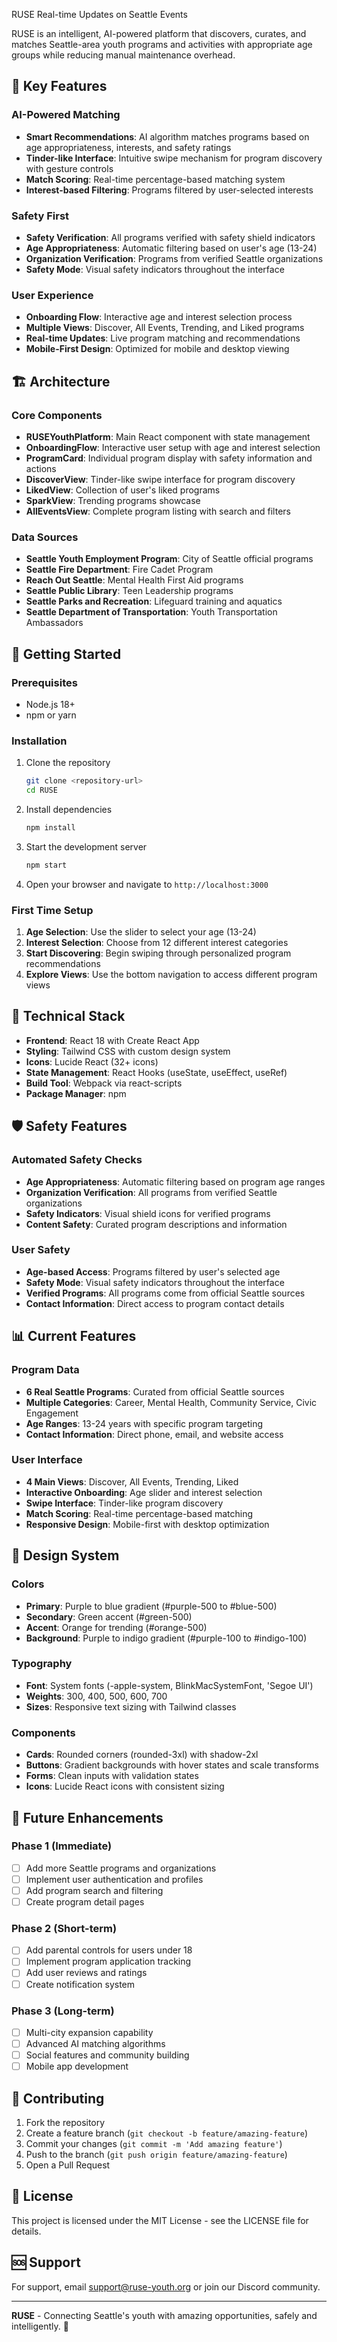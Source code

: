 RUSE Real-time Updates on Seattle Events

RUSE is an intelligent, AI-powered platform that discovers, curates, and matches Seattle-area youth programs and activities with appropriate age groups while reducing manual maintenance overhead.

## 🎯 Key Features

### AI-Powered Matching
- **Smart Recommendations**: AI algorithm matches programs based on age appropriateness, interests, and safety ratings
- **Tinder-like Interface**: Intuitive swipe mechanism for program discovery with gesture controls
- **Match Scoring**: Real-time percentage-based matching system
- **Interest-based Filtering**: Programs filtered by user-selected interests

### Safety First
- **Safety Verification**: All programs verified with safety shield indicators
- **Age Appropriateness**: Automatic filtering based on user's age (13-24)
- **Organization Verification**: Programs from verified Seattle organizations
- **Safety Mode**: Visual safety indicators throughout the interface

### User Experience
- **Onboarding Flow**: Interactive age and interest selection process
- **Multiple Views**: Discover, All Events, Trending, and Liked programs
- **Real-time Updates**: Live program matching and recommendations
- **Mobile-First Design**: Optimized for mobile and desktop viewing
## 🏗️ Architecture

### Core Components
- **RUSEYouthPlatform**: Main React component with state management
- **OnboardingFlow**: Interactive user setup with age and interest selection
- **ProgramCard**: Individual program display with safety information and actions
- **DiscoverView**: Tinder-like swipe interface for program discovery
- **LikedView**: Collection of user's liked programs
- **SparkView**: Trending programs showcase
- **AllEventsView**: Complete program listing with search and filters

### Data Sources
- **Seattle Youth Employment Program**: City of Seattle official programs
- **Seattle Fire Department**: Fire Cadet Program
- **Reach Out Seattle**: Mental Health First Aid programs
- **Seattle Public Library**: Teen Leadership programs
- **Seattle Parks and Recreation**: Lifeguard training and aquatics
- **Seattle Department of Transportation**: Youth Transportation Ambassadors
## 🚀 Getting Started

### Prerequisites
- Node.js 18+
- npm or yarn

### Installation
1. Clone the repository
   ```bash
   git clone <repository-url>
   cd RUSE
   ```

2. Install dependencies
   ```bash
   npm install
   ```

3. Start the development server
   ```bash
   npm start
   ```

4. Open your browser and navigate to `http://localhost:3000`

### First Time Setup
1. **Age Selection**: Use the slider to select your age (13-24)
2. **Interest Selection**: Choose from 12 different interest categories
3. **Start Discovering**: Begin swiping through personalized program recommendations
4. **Explore Views**: Use the bottom navigation to access different program views
## 🔧 Technical Stack

- **Frontend**: React 18 with Create React App
- **Styling**: Tailwind CSS with custom design system
- **Icons**: Lucide React (32+ icons)
- **State Management**: React Hooks (useState, useEffect, useRef)
- **Build Tool**: Webpack via react-scripts
- **Package Manager**: npm
## 🛡️ Safety Features

### Automated Safety Checks
- **Age Appropriateness**: Automatic filtering based on program age ranges
- **Organization Verification**: All programs from verified Seattle organizations
- **Safety Indicators**: Visual shield icons for verified programs
- **Content Safety**: Curated program descriptions and information

### User Safety
- **Age-based Access**: Programs filtered by user's selected age
- **Safety Mode**: Visual safety indicators throughout the interface
- **Verified Programs**: All programs come from official Seattle sources
- **Contact Information**: Direct access to program contact details
## 📊 Current Features

### Program Data
- **6 Real Seattle Programs**: Curated from official Seattle sources
- **Multiple Categories**: Career, Mental Health, Community Service, Civic Engagement
- **Age Ranges**: 13-24 years with specific program targeting
- **Contact Information**: Direct phone, email, and website access

### User Interface
- **4 Main Views**: Discover, All Events, Trending, Liked
- **Interactive Onboarding**: Age slider and interest selection
- **Swipe Interface**: Tinder-like program discovery
- **Match Scoring**: Real-time percentage-based matching
- **Responsive Design**: Mobile-first with desktop optimization
## 🎨 Design System

### Colors
- **Primary**: Purple to blue gradient (#purple-500 to #blue-500)
- **Secondary**: Green accent (#green-500)
- **Accent**: Orange for trending (#orange-500)
- **Background**: Purple to indigo gradient (#purple-100 to #indigo-100)

### Typography
- **Font**: System fonts (-apple-system, BlinkMacSystemFont, 'Segoe UI')
- **Weights**: 300, 400, 500, 600, 700
- **Sizes**: Responsive text sizing with Tailwind classes

### Components
- **Cards**: Rounded corners (rounded-3xl) with shadow-2xl
- **Buttons**: Gradient backgrounds with hover states and scale transforms
- **Forms**: Clean inputs with validation states
- **Icons**: Lucide React icons with consistent sizing
## 🔮 Future Enhancements

### Phase 1 (Immediate)
- [ ] Add more Seattle programs and organizations
- [ ] Implement user authentication and profiles
- [ ] Add program search and filtering
- [ ] Create program detail pages

### Phase 2 (Short-term)
- [ ] Add parental controls for users under 18
- [ ] Implement program application tracking
- [ ] Add user reviews and ratings
- [ ] Create notification system

### Phase 3 (Long-term)
- [ ] Multi-city expansion capability
- [ ] Advanced AI matching algorithms
- [ ] Social features and community building
- [ ] Mobile app development
## 🤝 Contributing

1. Fork the repository
2. Create a feature branch (`git checkout -b feature/amazing-feature`)
3. Commit your changes (`git commit -m 'Add amazing feature'`)
4. Push to the branch (`git push origin feature/amazing-feature`)
5. Open a Pull Request

## 📝 License

This project is licensed under the MIT License - see the LICENSE file for details.

## 🆘 Support

For support, email support@ruse-youth.org or join our Discord community.

---

**RUSE** - Connecting Seattle's youth with amazing opportunities, safely and intelligently. 🚀